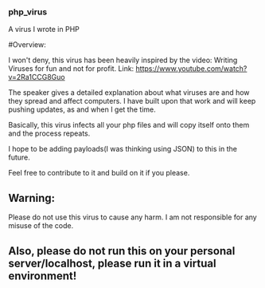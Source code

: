 ### php_virus
A virus I wrote in PHP

#Overview:

I won't deny, this virus has been heavily inspired by the video: 
Writing Viruses for fun and not for profit.
Link: https://www.youtube.com/watch?v=2Ra1CCG8Guo

The speaker gives a detailed explanation about what viruses are and how they spread and affect computers.
I have built upon that work and will keep pushing updates, as and when I get the time. 

Basically, this virus infects all your php files and will copy itself onto them and the process repeats.

I hope to be adding payloads(I was thinking using JSON) to this in the future.

Feel free to contribute to it and build on it if you please.

## Warning:

Please do not use this virus to cause any harm. I am not responsible for any misuse of the code.

## Also, please do not run this on your personal server/localhost, please run it in a virtual environment!
